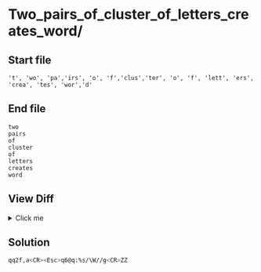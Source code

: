 # Two_pairs_of_cluster_of_letters_creates_word/
## Start file
```
't', 'wo', 'pa','irs', 'o', 'f','clus','ter', 'o', 'f', 'lett', 'ers', 'crea', 'tes', 'wor','d'
```
## End file
```
two
pairs
of
cluster
of
letters
creates
word
```
## View Diff
<details><summary>Click me</summary>

```
--- Two_pairs_of_cluster_of_letters_creates_word//inp
+++ Two_pairs_of_cluster_of_letters_creates_word//out
@@ -1 +1,8 @@
-'t', 'wo', 'pa','irs', 'o', 'f','clus','ter', 'o', 'f', 'lett', 'ers', 'crea', 'tes', 'wor','d'
+two
+pairs
+of
+cluster
+of
+letters
+creates
+word
```
</details>

## Solution
```sh
qq2f,a<CR><Esc>q6@q:%s/\W//g<CR>ZZ
```
